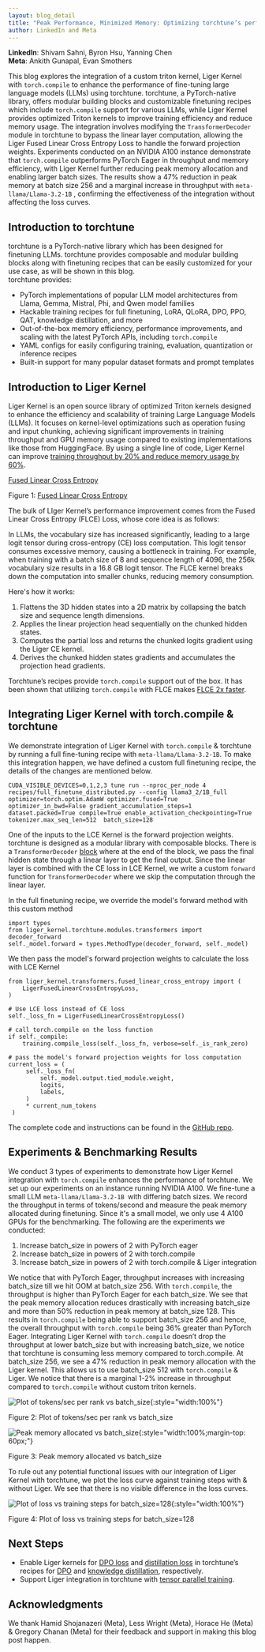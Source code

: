 ```yaml
---
layout: blog_detail
title: "Peak Performance, Minimized Memory: Optimizing torchtune’s performance with torch.compile & Liger Kernel"
author: LinkedIn and Meta
---
```


**LinkedIn**: Shivam Sahni, Byron Hsu, Yanning Chen  
**Meta**: Ankith Gunapal, Evan Smothers

This blog explores the integration of a custom triton kernel, Liger Kernel with `torch.compile` to enhance the performance of fine-tuning large language models (LLMs) using torchtune. torchtune, a PyTorch-native library, offers modular building blocks and customizable finetuning recipes which include `torch.compile` support for various LLMs, while Liger Kernel provides optimized Triton kernels to improve training efficiency and reduce memory usage. The integration involves modifying the `TransformerDecoder` module in torchtune to bypass the linear layer computation, allowing the Liger Fused Linear Cross Entropy Loss to handle the forward projection weights. Experiments conducted on an NVIDIA A100 instance demonstrate that `torch.compile` outperforms PyTorch Eager in throughput and memory efficiency, with Liger Kernel further reducing peak memory allocation and enabling larger batch sizes. The results show a 47% reduction in peak memory at batch size 256 and a marginal increase in throughput with `meta-llama/Llama-3.2-1B` , confirming the effectiveness of the integration without affecting the loss curves.


## Introduction to torchtune

torchtune is a PyTorch-native library which has been designed for finetuning LLMs. torchtune provides composable and modular building blocks along with finetuning recipes that can be easily customized for your use case, as will be shown in this blog.  \
torchtune provides:



* PyTorch implementations of popular LLM model architectures from Llama, Gemma, Mistral, Phi, and Qwen model families
* Hackable training recipes for full finetuning, LoRA, QLoRA, DPO, PPO, QAT, knowledge distillation, and more
* Out-of-the-box memory efficiency, performance improvements, and scaling with the latest PyTorch APIs, including `torch.compile`
* YAML configs for easily configuring training, evaluation, quantization or inference recipes
* Built-in support for many popular dataset formats and prompt templates


## Introduction to Liger Kernel

Liger Kernel is an open source library of optimized Triton kernels designed to enhance the efficiency and scalability of training Large Language Models (LLMs). It focuses on kernel-level optimizations such as operation fusing and input chunking, achieving significant improvements in training throughput and GPU memory usage compared to existing implementations like those from HuggingFace. By using a single line of code, Liger Kernel can improve [training throughput by 20% and reduce memory usage by 60%](https://www.linkedin.com/blog/engineering/open-source/liger-kernel-open-source-ecosystem-for-efficient-llm-training). 


<div class="text-center mb-3">
<p><a href="https://arxiv.org/pdf/2410.10989" target="_blank">Fused Linear Cross Entropy</a></p>
</div>

Figure 1: [Fused Linear Cross Entropy](https://arxiv.org/pdf/2410.10989)

The bulk of LIger Kernel’s performance improvement comes from the Fused Linear Cross Entropy (FLCE) Loss, whose core idea is as follows:

In LLMs, the vocabulary size has increased significantly, leading to a large logit tensor during cross-entropy (CE) loss computation. This logit tensor consumes excessive memory, causing a bottleneck in training. For example, when training with a batch size of 8 and sequence length of 4096, the 256k vocabulary size results in a 16.8 GB logit tensor. The FLCE kernel breaks down the computation into smaller chunks, reducing memory consumption.

Here's how it works:



1. Flattens the 3D hidden states into a 2D matrix by collapsing the batch size and sequence length dimensions.
2. Applies the linear projection head sequentially on the chunked hidden states.
3. Computes the partial loss and returns the chunked logits gradient using the Liger CE kernel.
4. Derives the chunked hidden states gradients and accumulates the projection head gradients.

Torchtune’s recipes provide `torch.compile` support out of the box. It has been shown that utilizing `torch.compile` with FLCE makes [FLCE 2x faster](https://github.com/linkedin/Liger-Kernel/issues/227).


## Integrating Liger Kernel with torch.compile & torchtune

We demonstrate integration of Liger Kernel with `torch.compile` &  torchtune by running a full fine-tuning recipe with `meta-llama/Llama-3.2-1B`.  To make this integration happen, we have defined a custom full finetuning recipe, the details of the changes are mentioned below.


```
CUDA_VISIBLE_DEVICES=0,1,2,3 tune run --nproc_per_node 4 recipes/full_finetune_distributed.py --config llama3_2/1B_full optimizer=torch.optim.AdamW optimizer.fused=True optimizer_in_bwd=False gradient_accumulation_steps=1  dataset.packed=True compile=True enable_activation_checkpointing=True tokenizer.max_seq_len=512  batch_size=128
```


One of the inputs to the LCE Kernel is the forward projection weights. torchtune is designed as a modular library with composable blocks. There is a `TransformerDecoder` [block](https://github.com/pytorch/torchtune/blob/main/torchtune/modules/transformer.py#L322) where at the end of the block, we pass the final hidden state through a linear layer to get the final output. Since the linear layer is combined with the CE loss in LCE Kernel, we write a custom `forward` function for `TransformerDecoder` where we skip the computation through the linear layer.

In the full finetuning recipe, we override the model's forward method with this custom method


```
import types
from liger_kernel.torchtune.modules.transformers import decoder_forward
self._model.forward = types.MethodType(decoder_forward, self._model)
```


We then pass the model's forward projection weights to calculate the loss with LCE Kernel


```
from liger_kernel.transformers.fused_linear_cross_entropy import (
    LigerFusedLinearCrossEntropyLoss,
)

# Use LCE loss instead of CE loss
self._loss_fn = LigerFusedLinearCrossEntropyLoss()

# call torch.compile on the loss function
if self._compile:
    training.compile_loss(self._loss_fn, verbose=self._is_rank_zero)

# pass the model's forward projection weights for loss computation
current_loss = (
     self._loss_fn(
         self._model.output.tied_module.weight,
         logits,
         labels,
     )
     * current_num_tokens
 )
```


The complete code and instructions can be found in the [GitHub repo](https://github.com/pytorch-labs/applied-ai/tree/liger_kernel/third_party). 


## Experiments & Benchmarking Results

We conduct 3 types of experiments to demonstrate how Liger Kernel integration with `torch.compile` enhances the performance of torchtune. We set up our experiments on an instance running NVIDIA A100. We fine-tune a small LLM  `meta-llama/Llama-3.2-1B `with differing batch sizes. We record the throughput in terms of tokens/second and measure the peak memory allocated during finetuning. Since it's a small model, we only use 4 A100 GPUs for the benchmarking. The following are the experiments we conducted:



1. Increase batch_size in powers of 2 with PyTorch eager 
2. Increase batch_size in powers of 2 with torch.compile 
3. Increase batch_size in powers of 2 with torch.compile & Liger integration

We notice that with PyTorch Eager, throughput increases with increasing batch_size till we hit OOM at batch_size 256. With `torch.compile`, the throughput is higher than PyTorch Eager for each batch_size. We see that the peak memory allocation reduces drastically with increasing batch_size and more than 50% reduction in peak memory at batch_size 128. This results in `torch.compile` being able to support batch_size 256 and hence, the overall throughput with `torch.compile` being 36% greater than PyTorch Eager. Integrating Liger Kernel with `torch.compile` doesn’t drop the throughput at lower batch_size but with increasing batch_size, we notice that torchtune is consuming less memory compared to torch.compile. At batch_size 256, we see a 47% reduction in peak memory allocation with the Liger kernel. This allows us to use batch_size 512 with `torch.compile` & Liger. We notice that there is a marginal 1-2% increase in throughput compared to `torch.compile` without custom triton kernels. 


![Plot of tokens/sec per rank vs batch_size](/assets/images/peak-performance-minimized-memory/fg2.png){:style="width:100%"}

<div class="text-center mb-3">
<p>Figure 2: Plot of tokens/sec per rank vs batch_size</p>
</div>

![Peak memory allocated vs batch_size](/assets/images/peak-performance-minimized-memory/fg3.png){:style="width:100%;margin-top: 60px;"}

<div class="text-center mb-3">
<p>Figure 3: Peak memory allocated vs batch_size</p>
</div>

To rule out any potential functional issues with our integration of Liger Kernel with torchtune, we plot the loss curve against training steps with & without Liger. We see that there is no visible difference in the loss curves.


![Plot of loss vs training steps for batch_size=128](/assets/images/peak-performance-minimized-memory/fg4.png){:style="width:100%"}


Figure 4: Plot of loss vs training steps for batch_size=128


## Next Steps



* Enable Liger kernels for [DPO loss](https://github.com/linkedin/Liger-Kernel/blob/main/src/liger_kernel/chunked_loss/dpo_loss.py#L7) and [distillation loss](https://github.com/linkedin/Liger-Kernel/blob/main/src/liger_kernel/chunked_loss/fused_linear_distillation.py#L9) in torchtune’s recipes for [DPO](https://pytorch.org/torchtune/main/recipes/dpo.html) and [knowledge distillation](https://pytorch.org/blog/llama-into-torchtune/), respectively.
* Support Liger integration in torchtune with [tensor parallel training](https://github.com/pytorch/torchtune/pull/2330).


## Acknowledgments

We thank Hamid Shojanazeri (Meta), Less Wright (Meta), Horace He (Meta) & Gregory Chanan (Meta) for their feedback and support in making this blog post happen.

